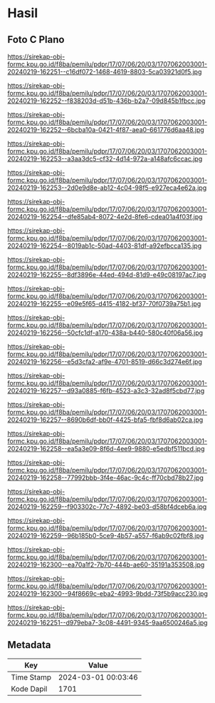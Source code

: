 # Hasil

## Foto C Plano

https://sirekap-obj-formc.kpu.go.id/f8ba/pemilu/pdpr/17/07/06/20/03/1707062003001-20240219-162251--c16df072-1468-4619-8803-5ca03921d0f5.jpg

https://sirekap-obj-formc.kpu.go.id/f8ba/pemilu/pdpr/17/07/06/20/03/1707062003001-20240219-162252--f838203d-d51b-436b-b2a7-09d845b1fbcc.jpg

https://sirekap-obj-formc.kpu.go.id/f8ba/pemilu/pdpr/17/07/06/20/03/1707062003001-20240219-162252--6bcba10a-0421-4f87-aea0-661776d6aa48.jpg

https://sirekap-obj-formc.kpu.go.id/f8ba/pemilu/pdpr/17/07/06/20/03/1707062003001-20240219-162253--a3aa3dc5-cf32-4d14-972a-a148afc6ccac.jpg

https://sirekap-obj-formc.kpu.go.id/f8ba/pemilu/pdpr/17/07/06/20/03/1707062003001-20240219-162253--2d0e9d8e-ab12-4c04-98f5-e927eca4e62a.jpg

https://sirekap-obj-formc.kpu.go.id/f8ba/pemilu/pdpr/17/07/06/20/03/1707062003001-20240219-162254--dfe85ab4-8072-4e2d-8fe6-cdea01a4f03f.jpg

https://sirekap-obj-formc.kpu.go.id/f8ba/pemilu/pdpr/17/07/06/20/03/1707062003001-20240219-162254--8019ab1c-50ad-4403-81df-a92efbcca135.jpg

https://sirekap-obj-formc.kpu.go.id/f8ba/pemilu/pdpr/17/07/06/20/03/1707062003001-20240219-162255--8df3896e-44ed-494d-81d9-e49c08197ac7.jpg

https://sirekap-obj-formc.kpu.go.id/f8ba/pemilu/pdpr/17/07/06/20/03/1707062003001-20240219-162255--e09e5f65-d415-4182-bf37-70f0739a75b1.jpg

https://sirekap-obj-formc.kpu.go.id/f8ba/pemilu/pdpr/17/07/06/20/03/1707062003001-20240219-162256--50cfc1df-a170-438a-b440-580c40f06a56.jpg

https://sirekap-obj-formc.kpu.go.id/f8ba/pemilu/pdpr/17/07/06/20/03/1707062003001-20240219-162256--e5d3cfa2-af9e-4701-8519-d66c3d274e6f.jpg

https://sirekap-obj-formc.kpu.go.id/f8ba/pemilu/pdpr/17/07/06/20/03/1707062003001-20240219-162257--d93a0885-f6fb-4523-a3c3-32ad8f5cbd77.jpg

https://sirekap-obj-formc.kpu.go.id/f8ba/pemilu/pdpr/17/07/06/20/03/1707062003001-20240219-162257--8690b6df-bb0f-4425-bfa5-fbf8d6ab02ca.jpg

https://sirekap-obj-formc.kpu.go.id/f8ba/pemilu/pdpr/17/07/06/20/03/1707062003001-20240219-162258--ea5a3e09-8f6d-4ee9-9880-e5edbf511bcd.jpg

https://sirekap-obj-formc.kpu.go.id/f8ba/pemilu/pdpr/17/07/06/20/03/1707062003001-20240219-162258--77992bbb-3f4e-46ac-9c4c-ff70cbd78b27.jpg

https://sirekap-obj-formc.kpu.go.id/f8ba/pemilu/pdpr/17/07/06/20/03/1707062003001-20240219-162259--f903302c-77c7-4892-be03-d58bf4dceb6a.jpg

https://sirekap-obj-formc.kpu.go.id/f8ba/pemilu/pdpr/17/07/06/20/03/1707062003001-20240219-162259--96b185b0-5ce9-4b57-a557-f6ab9c02fbf8.jpg

https://sirekap-obj-formc.kpu.go.id/f8ba/pemilu/pdpr/17/07/06/20/03/1707062003001-20240219-162300--ea70a1f2-7b70-444b-ae60-35191a353508.jpg

https://sirekap-obj-formc.kpu.go.id/f8ba/pemilu/pdpr/17/07/06/20/03/1707062003001-20240219-162300--94f8669c-eba2-4993-9bdd-73f5b9acc230.jpg

https://sirekap-obj-formc.kpu.go.id/f8ba/pemilu/pdpr/17/07/06/20/03/1707062003001-20240219-162251--d979eba7-3c08-4491-9345-9aa6500246a5.jpg


## Metadata

| Key        | Value               |
| ---------- | ------------------- |
| Time Stamp | 2024-03-01 00:03:46 |
| Kode Dapil | 1701                |



